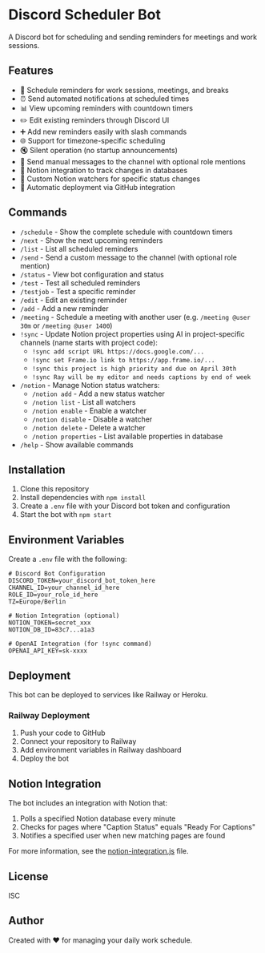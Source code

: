 # Discord Scheduler Bot

A Discord bot for scheduling and sending reminders for meetings and work sessions.

## Features

- 📅 Schedule reminders for work sessions, meetings, and breaks
- ⏰ Send automated notifications at scheduled times
- 📊 View upcoming reminders with countdown timers
- ✏️ Edit existing reminders through Discord UI
- ➕ Add new reminders easily with slash commands
- 🌐 Support for timezone-specific scheduling
- 🔇 Silent operation (no startup announcements)
- 📝 Send manual messages to the channel with optional role mentions
- 📓 Notion integration to track changes in databases
- 🔔 Custom Notion watchers for specific status changes
- 🚀 Automatic deployment via GitHub integration

## Commands

- `/schedule` - Show the complete schedule with countdown timers
- `/next` - Show the next upcoming reminders
- `/list` - List all scheduled reminders
- `/send` - Send a custom message to the channel (with optional role mention)
- `/status` - View bot configuration and status
- `/test` - Test all scheduled reminders
- `/testjob` - Test a specific reminder
- `/edit` - Edit an existing reminder
- `/add` - Add a new reminder
- `/meeting` - Schedule a meeting with another user (e.g. `/meeting @user 30m` or `/meeting @user 1400`)
- `!sync` - Update Notion project properties using AI in project-specific channels (name starts with project code):
  - `!sync add script URL https://docs.google.com/...`
  - `!sync set Frame.io link to https://app.frame.io/...`
  - `!sync this project is high priority and due on April 30th`
  - `!sync Ray will be my editor and needs captions by end of week`
- `/notion` - Manage Notion status watchers:
  - `/notion add` - Add a new status watcher
  - `/notion list` - List all watchers
  - `/notion enable` - Enable a watcher
  - `/notion disable` - Disable a watcher
  - `/notion delete` - Delete a watcher
  - `/notion properties` - List available properties in database
- `/help` - Show available commands

## Installation

1. Clone this repository
2. Install dependencies with `npm install`
3. Create a `.env` file with your Discord bot token and configuration
4. Start the bot with `npm start`

## Environment Variables

Create a `.env` file with the following:

```
# Discord Bot Configuration
DISCORD_TOKEN=your_discord_bot_token_here
CHANNEL_ID=your_channel_id_here
ROLE_ID=your_role_id_here
TZ=Europe/Berlin

# Notion Integration (optional)
NOTION_TOKEN=secret_xxx
NOTION_DB_ID=83c7...a1a3

# OpenAI Integration (for !sync command)
OPENAI_API_KEY=sk-xxxx
```

## Deployment

This bot can be deployed to services like Railway or Heroku.

### Railway Deployment

1. Push your code to GitHub
2. Connect your repository to Railway
3. Add environment variables in Railway dashboard
4. Deploy the bot

## Notion Integration

The bot includes an integration with Notion that:

1. Polls a specified Notion database every minute
2. Checks for pages where "Caption Status" equals "Ready For Captions"
3. Notifies a specified user when new matching pages are found

For more information, see the [notion-integration.js](./notion-integration.js) file.

## License

ISC

## Author

Created with ❤️ for managing your daily work schedule. 
